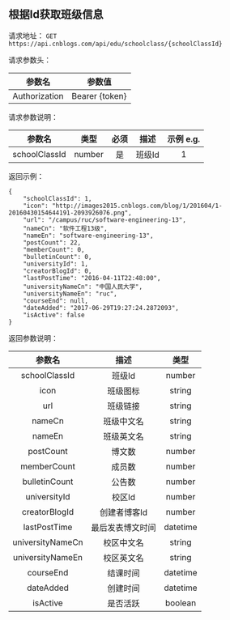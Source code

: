 ## 根据Id获取班级信息

请求地址：
`GET https://api.cnblogs.com/api/edu/schoolclass/{schoolClassId}`

请求参数头：

|参数名|参数值|
|:---:|:---:|
|Authorization|Bearer {token}|


请求参数说明：

|参数名|类型|必须|描述|示例 e.g.|
|:---:|:---:|:---:|:---:|:---:|
|schoolClassId|number|是|班级Id|1|


返回示例：
```
{
    "schoolClassId": 1,
    "icon": "http://images2015.cnblogs.com/blog/1/201604/1-20160430154644191-2093926076.png",
    "url": "/campus/ruc/software-engineering-13",
    "nameCn": "软件工程13级",
    "nameEn": "software-engineering-13",
    "postCount": 22,
    "memberCount": 0,
    "bulletinCount": 0,
    "universityId": 1,
    "creatorBlogId": 0,
    "lastPostTime": "2016-04-11T22:48:00",
    "universityNameCn": "中国人民大学",
    "universityNameEn": "ruc",
    "courseEnd": null,
    "dateAdded": "2017-06-29T19:27:24.2872093",
    "isActive": false
}
```


返回参数说明：

|参数名|描述|类型|
|:---:|:---:|:---:|
|schoolClassId|班级Id|number|
|icon|班级图标|string|
|url|班级链接|string|
|nameCn|班级中文名|string|
|nameEn|班级英文名|string|
|postCount|博文数|number|
|memberCount|成员数|number|
|bulletinCount|公告数|number|
|universityId|校区Id|number|
|creatorBlogId|创建者博客Id|number|
|lastPostTime|最后发表博文时间|datetime|
|universityNameCn|校区中文名|string|
|universityNameEn|校区英文名|string|
|courseEnd|结课时间|datetime|
|dateAdded|创建时间|datetime|
|isActive|是否活跃|boolean|


